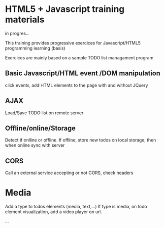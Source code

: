 # HTML5 + Javascript training materials

in progres...

This training provides progressive exercices for Javascript/HTML5 programming
learning (basis)

Exercices are mainly based on a sample TODO list managament program

## Basic Javascript/HTML event /DOM manipulation

click events, add HTML elements to the page with and without JQuery

## AJAX

Load/Save TODO list on remote server

## Offline/online/Storage

Detect if onlline or offline. If offline, store new todos on local storage, then
when online sync with server

## CORS

Call an external service accepting or not CORS, check headers

# Media

Add a type to todos elements (media, text,...)
If type is media, on todo element visualization, add a video player on url.


...
